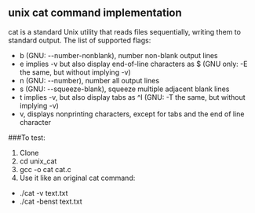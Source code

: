 ## unix cat command implementation

cat is a standard Unix utility that reads files sequentially, writing them to standard output. The list of supported flags:

- b (GNU: --number-nonblank), number non-blank output lines
- e implies -v but also display end-of-line characters as $ (GNU only: -E the same, but without implying -v)
- n (GNU: --number), number all output lines
- s (GNU: --squeeze-blank), squeeze multiple adjacent blank lines
- t implies -v, but also display tabs as ^I (GNU: -T the same, but without implying -v)
- v, displays nonprinting characters, except for tabs and the end of line character

###To test:

1. Clone
2. cd unix_cat
3. gcc -o cat cat.c
4. Use it like an original cat command:
- ./cat -v text.txt
- ./cat -benst text.txt
